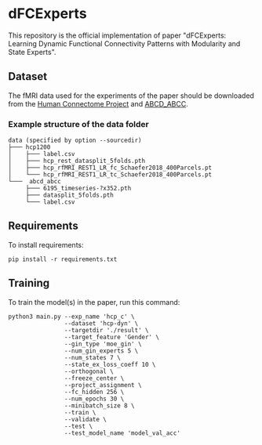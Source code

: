 # dFCExperts
This repository is the official implementation of paper "dFCExperts: Learning Dynamic Functional Connectivity Patterns with Modularity and State Experts". 


## Dataset
The fMRI data used for the experiments of the paper should be downloaded from the [Human Connectome Project](https://db.humanconnectome.org/) and [ABCD_ABCC](https://osf.io/psv5m/). 

### Example structure of the data folder
```
data (specified by option --sourcedir)
├─── hcp1200
│    ├─── label.csv
│    ├─── hcp_rest_datasplit_5folds.pth
│    ├─── hcp_rfMRI_REST1_LR_fc_Schaefer2018_400Parcels.pt
│    └─── hcp_rfMRI_REST1_LR_tc_Schaefer2018_400Parcels.pt
└───  abcd_abcc
     ├─── 6195_timeseries-?x352.pth
     ├─── datasplit_5folds.pth
     └─── label.csv
```
   
## Requirements

To install requirements:

```setup
pip install -r requirements.txt
```


## Training

To train the model(s) in the paper, run this command:

```train
python3 main.py --exp_name 'hcp_c' \
                --dataset 'hcp-dyn' \
                --targetdir './result' \
                --target_feature 'Gender' \
                --gin_type 'moe_gin' \
                --num_gin_experts 5 \
                --num_states 7 \
                --state_ex_loss_coeff 10 \
                --orthogonal \
                --freeze_center \
                --project_assignment \
                --fc_hidden 256 \
                --num_epochs 30 \
                --minibatch_size 8 \
                --train \
                --validate \
                --test \
                --test_model_name 'model_val_acc'
```

